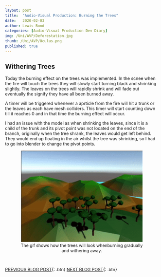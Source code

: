 ```yaml
---
layout: post
title:  "Audio-Visual Production: Burning the Trees"
date:   2020-02-03
author: Lewis Bond
categories: [Audio-Visual Production Dev Diary]
img: /Uni/AVP/Deforestation.jpg
thumb: /Uni/AVP/Oculus.png
published: true
---
```

<!--more-->

## Withering Trees

Today the burning effect on the trees was implemented. In the scnee when the fire will touch the trees they will slowly start turning black and shrinking slightly. The leaves on the trees will rapidly shrink and will fade out eventually the signify they have all been burned away.

A timer will be triggered whenever a aprticle from the fire will hit a trunk or the leaves as each have mesh colliders. This timer will start counting down till it reaches 0 and in that time the burning effect will occur.

I had an issue with the model as when shrinking the leaves, since it is a child of the trunk and its pivot point was not located on the end of the branch, originally when the tree shrank, the leaves would get left behind. They would end up floating in the air whilst the tree was shrinking, so I had to go into blender to change the pivot points.

<center>
	<figure>
	    <a href="/assets/img/blog/Uni/AVP/witherTree.gif"><img src="/assets/img/blog/Uni/AVP/witherTree.gif" height="300px"></a>
	    <figcaption>The gif shows how the trees will look whenburning gradually and withering away.</figcaption>
	</figure>
</center>
<br/>

[PREVIOUS BLOG POST](https://lbondi7.github.io/audio-visual%20production%20dev%20diary/avp-dd-Deforestation-2){: .btn}
[NEXT BLOG POST](https://lbondi7.github.io/low%20level%20programming%20dev%20diary/ex-machina%20dev%20diary/AVP-dd-ExMachina-3){: .btn}
